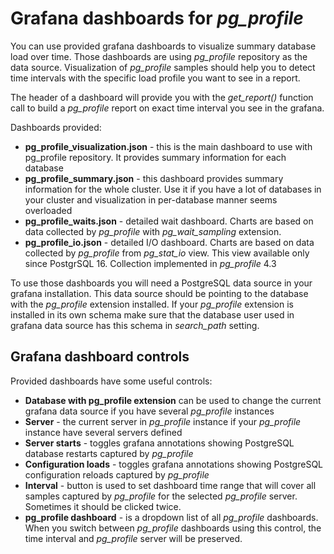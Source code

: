 # Grafana dashboards for *pg_profile* #
You can use provided grafana dashboards to visualize summary database load over time. Those dashboards are using *pg_profile* repository as the data source. Visualization of *pg_profile* samples should help you to detect time intervals with the specific load profile you want to see in a report.

The header of a dashboard will provide you with the *get_report()* function call to build a *pg_profile* report on exact time interval you see in the grafana.

Dashboards provided:
* **pg_profile_visualization.json** - this is the main dashboard to use with pg_profile repository. It provides summary information for each database
* **pg_profile_summary.json** - this dashboard provides summary information for the whole cluster. Use it if you have a lot of databases in your cluster and visualization in per-database manner seems overloaded
* **pg_profile_waits.json** - detailed wait dashboard. Charts are based on data collected by *pg_profile* with *pg_wait_sampling* extension.
* **pg_profile_io.json** - detailed I/O dashboard. Charts are based on data collected by *pg_profile* from *pg_stat_io* view. This view available only since PostgrSQL 16. Collection implemented in *pg_profile* 4.3

To use those dashboards you will need a PostgreSQL data source in your grafana installation. This data source should be pointing to the database with the *pg_profile* extension installed. If your *pg_profile* extension is installed in its own schema make sure that the database user used in grafana data source has this schema in *search_path* setting.

## Grafana dashboard controls ##
Provided dashboards have some useful controls:
* **Database with pg_profile extension** can be used to change the current grafana data source if you have several *pg_profile* instances
* **Server** - the current server in *pg_profile* instance if your *pg_profile* instance have several servers defined
* **Server starts** - toggles grafana annotations showing PostgreSQL database restarts captured by *pg_profile*
* **Configuration loads** - toggles grafana annotations showing PostgreSQL configuration reloads captured by *pg_profile*
* **Interval** - button is used to set dashboard time range that will cover all samples captured by *pg_profile* for the selected *pg_profile* server. Sometimes it should be clicked twice.
* **pg_profile dashboard** - is a dropdown list of all *pg_profile* dashboards. When you switch between *pg_profile* dashboards using this control, the time interval and *pg_profile* server will be preserved.
